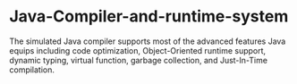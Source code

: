 # Java-Compiler-and-runtime-system
The simulated Java compiler supports most of the advanced features Java equips including code optimization, Object-Oriented runtime support, dynamic typing, virtual function, garbage collection, and Just-In-Time compilation. 
